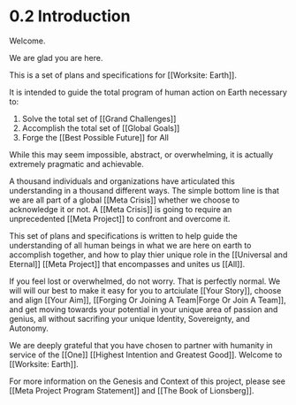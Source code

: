 # 0.2 Introduction
Welcome. 

We are glad you are here. 

This is a set of plans and specifications for [[Worksite: Earth]].  

It is intended to guide the total program of human action on Earth necessary to: 

1. Solve the total set of [[Grand Challenges]] 
2. Accomplish the total set of [[Global Goals]]  
3. Forge the [[Best Possible Future]] for All 

While this may seem impossible, abstract, or overwhelming, it is actually extremely pragmatic and achievable. 

A thousand individuals and organizations have articulated this understanding in a thousand different ways. The simple bottom line is that we are all part of a global [[Meta Crisis]] whether we choose to acknowledge it or not. A [[Meta Crisis]] is going to require an unprecedented [[Meta Project]] to confront and overcome it. 

This set of plans and specifications is written to help guide the understanding of all human beings in what we are here on earth to accomplish together, and how to play thier unique role in the [[Universal and Eternal]] [[Meta Project]] that encompasses and unites us [[All]]. 

If you feel lost or overwhelmed, do not worry. That is perfectly normal. We will will our best to make it easy for you to artciulate [[Your Story]], choose and align [[Your Aim]], [[Forging Or Joining A Team|Forge Or Join A Team]], and get moving towards your potential in your unique area of passion and genius, all without sacrifing your unique Identity, Sovereignty, and Autonomy. 

We are deeply grateful that you have chosen to partner with humanity in service of the [[One]] [[Highest Intention and Greatest Good]]. Welcome to [[Worksite: Earth]]. 

For more information on the Genesis and Context of this project, please see [[Meta Project Program Statement]] and [[The Book of Lionsberg]]. 
